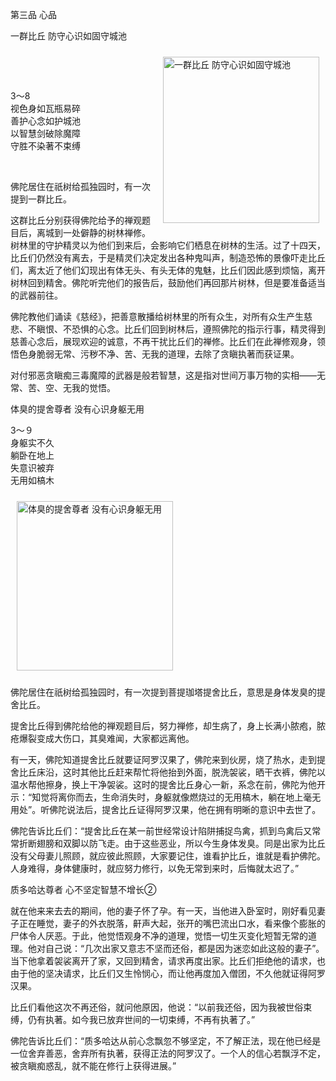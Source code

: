 第三品 心品

一群比丘 防守心识如固守城池


<div class="e2">
<img src="images/fjj-14-1.gif" width="250" height="266" hspace="10" vspace="10" align="right" alt="一群比丘 防守心识如固守城池"/>
<div>
<p>&nbsp;</p> <p>&nbsp;</p> <p>3～8<br>
 视色身如瓦瓶易碎<br>
 善护心念如护城池<br>
 以智慧剑破除魔障<br>
 守胜不染著不束缚</p>
</div>
<div>
&nbsp;
</div>
</div>

佛陀居住在祇树给孤独园时，有一次提到一群比丘。

这群比丘分别获得佛陀给予的禅观题目后，离城到一处僻静的树林禅修。树林里的守护精灵以为他们到来后，会影响它们栖息在树林的生活。过了十四天，比丘们仍然没有离去，于是精灵们决定发出各种鬼叫声，制造恐怖的景像吓走比丘们，离太近了他们幻现出有体无头、有头无体的鬼魅，比丘们因此感到烦恼，离开树林回到精舍。佛陀听完他们的报告后，鼓励他们再回那片树林，但是要准备适当的武器前往。

佛陀教他们诵读《慈经》，把善意散播给树林里的所有众生，对所有众生产生慈悲、不瞋恨、不恐惧的心念。比丘们回到树林后，遵照佛陀的指示行事，精灵得到慈善心念后，展现欢迎的诚意，不再干扰比丘们的禅修。比丘们在此禅修观身，领悟色身脆弱无常、污秽不净、苦、无我的道理，去除了贪瞋执著而获证果。

对付邪恶贪瞋痴三毒魔障的武器是般若智慧，这是指对世间万事万物的实相——无常、苦、空、无我的觉悟。

体臭的提舍尊者 没有心识身躯无用


<div class="e2">
<div>
<p></p> <p>3～９<br>
 身躯实不久<br>
 躺卧在地上<br>
 失意识被弃<br>
 无用如槁木</p>
</div>
<img src="images/fjj-14-2.gif" width="250" height="271" hspace="10" vspace="10" alt="体臭的提舍尊者 没有心识身躯无用"/>
</div>

佛陀居住在祇树给孤独园时，有一次提到菩提珈塔提舍比丘，意思是身体发臭的提舍比丘。

提舍比丘得到佛陀给他的禅观题目后，努力禅修，却生病了，身上长满小脓疱，脓疮爆裂变成大伤口，其臭难闻，大家都远离他。

有一天，佛陀知道提舍比丘就要证阿罗汉果了，佛陀来到伙房，烧了热水，走到提舍比丘床沿，这时其他比丘赶来帮忙将他抬到外面，脱洗袈裟，晒干衣裤，佛陀以温水帮他擦身，换上干净袈裟。这时的提舍比丘身心一新，系念在前，佛陀为他开示：“知觉将离你而去，生命消失时，身躯就像燃烧过的无用槁木，躺在地上毫无用处”。听佛陀说法后，提舍比丘证得阿罗汉果，他在拥有明晰的意识中去世了。

佛陀告诉比丘们：“提舍比丘在某一前世经常设计陷阱捕捉鸟禽，抓到鸟禽后又常常折断翅膀和双脚以防飞走。由于这些恶业，所以今生身体发臭。同是出家为比丘没有父母妻儿照顾，就应彼此照顾，大家要记住，谁看护比丘，谁就是看护佛陀。人身难得，身体健康时，就应努力修行，以免无常到来时，后悔就太迟了。”

质多哈达尊者 心不坚定智慧不增长②

就在他来来去去的期间，他的妻子怀了孕。有一天，当他进入卧室时，刚好看见妻子正在睡觉，妻子的外衣脱落，鼾声大起，张开的嘴巴流出口水，看来像个膨胀的尸体令人厌恶。于此，他觉悟观身不净的道理，觉悟一切生灭变化短暂无常的道理。他对自己说：“几次出家又意志不坚而还俗，都是因为迷恋如此这般的妻子”。当下他拿着袈裟离开了家，又回到精舍，请求再度出家。比丘们拒绝他的请求，也由于他的坚决请求，比丘们又生怜悯心，而让他再度加入僧团，不久他就证得阿罗汉果。

比丘们看他这次不再还俗，就问他原因，他说：“以前我还俗，因为我被世俗束缚，仍有执著。如今我已放弃世间的一切束缚，不再有执著了。”

佛陀告诉比丘们：“质多哈达从前心念飘忽不够坚定，不了解正法，现在他已经是一位舍弃善恶，舍弃所有执著，获得正法的阿罗汉了。一个人的信心若飘浮不定，被贪瞋痴惑乱，就不能在修行上获得进展。”
